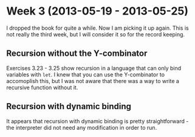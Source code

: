 # Week 3 (2013-05-19 - 2013-05-25)

I dropped the book for quite a while. Now I am picking it up again. This is not really the third week, but I will consider it so for the record keeping.

## Recursion without the Y-combinator

Exercises 3.23 - 3.25 show recursion in a language that can only bind variables with `let`. I knew that you can use the Y-combinator to accomoplish this, but I was not aware that there was a way to write a recursive function without it.

## Recursion with dynamic binding

It appears that recursion with dynamic binding is pretty straightforward - the interpreter did not need any modification in order to run.
